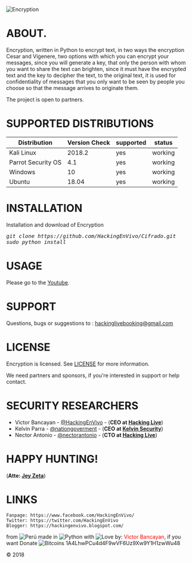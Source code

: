 <img src="https://3.bp.blogspot.com/-6eZcx78E1-E/W4RQqSkD_QI/AAAAAAAAAg8/jToQ_RnSAt8fDCbil03nWfkZUf0ZJhuKwCLcBGAs/s1600/Cifrado.PNG" title="Encryption">

# ABOUT.
Encryption, written in Python to encrypt text, in two ways the encryption Cesar and Vigenere, two options with which you can encrypt your messages, since you will generate a key, that only the person with whom you want to share the text can brighten, since it must have the encrypted text and the key to decipher the text, to the original text, it is used for confidentiality of messages that you only want to be seen by people you choose so that the message arrives to originate them.

The project is open to partners.

# SUPPORTED DISTRIBUTIONS
|Distribution | Version Check | supported | status |
----------|-------|------|-------|
|Kali Linux|2018.2 | yes | working   |
|Parrot Security OS|4.1 |yes | working   |
|Windows|10 |yes | working   |
|Ubuntu|18.04 |yes | working   |

# INSTALLATION
Installation and download of Encryption
<pre><i><n>git clone https://github.com/HackingEnVivo/Cifrado.git
sudo python install
</pre></i></n>

# USAGE
Please go to the [Youtube](https://www.youtube.com/JeyZeta).

# SUPPORT
Questions, bugs or suggestions to : hackinglivebooking@gmail.com

# LICENSE
Encryption is licensed. 
See [LICENSE](https://github.com/HackingEnVivo/Cifrado/blob/master/LICENSE) for more information.

We need partners and sponsors, if you're interested in support or help contact.

# SECURITY RESEARCHERS

* Victor Bancayan - [@HackingEnVivo](https://twitter.com/HackingEnVivo) - (**CEO at [Hacking Live](https://www.facebook.com/CEOFounderOwnerHL)**) 
* Kelvin Parra - [@nationgoverment](https://twitter.com/nationgoverment) - (**CEO at [Kelvin Security](https://www.facebook.com/KelvinParraOficial)**)
* Nector Antonio - [@nectorantonio](https://www.instagram.com/nectorantonio/) - (**CTO at [Hacking Live](https://www.facebook.com/nectorWhitesec)**)

# HAPPY HUNTING!
(**Atte: [Jey Zeta](https://www.facebook.com/JeyZet4/)**)

# LINKS
```
Fanpage: https://www.facebook.com/HackingEnVivo/
Twitter: https://twitter.com/HackingEnVivo
Blogger: https://hackingenvivo.blogspot.com/
```
from <img src="https://i.imgur.com/ngJCbSI.png" title="Perú"> made in <img src="https://developer.ibm.com/predictiveanalytics/wp-content/uploads/sites/48/2015/04/python-icon.png" title="Python"> with <img src="http://cdn0.bodas.com.mx/img/smileys/smiley_heart.png" title="Love"> by: <font color="red">Victor Bancayan</font>, if you want Donate <img src="http://www.wbtcb.com/frontend/webroot/gfx/bitcoin-ico.gif" title="Bitcoins"> 1A4LhwPCu4d4F9wVF6Uz9Xw9Y1H1zwWu48

© 2018
